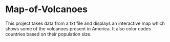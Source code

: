 # Map-of-Volcanoes
This project takes data from a txt file and displays an interactive map which shows some of the volcanoes present in America. It also color codes countries based on their population size.

